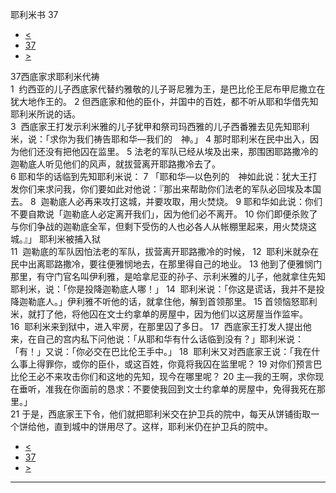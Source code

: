 ﻿





 耶利米书 37




* [<](bible/JER36.md)
* [37](bible/JER.md)
* [>](bible/JER38.md)



 
37西底家求耶利米代祷  
1  约西亚的儿子西底家代替约雅敬的儿子哥尼雅为王，是巴比伦王尼布甲尼撒立在犹大地作王的。 
2 但西底家和他的臣仆，并国中的百姓，都不听从耶和华借先知耶利米所说的话。  
3  西底家王打发示利米雅的儿子犹甲和祭司玛西雅的儿子西番雅去见先知耶利米，说：「求你为我们祷告耶和华—我们的　神。」 
4 那时耶利米在民中出入，因为他们还没有把他囚在监里。 
5 法老的军队已经从埃及出来，那围困耶路撒冷的迦勒底人听见他们的风声，就拔营离开耶路撒冷去了。  
6 耶和华的话临到先知耶利米说： 
7 「耶和华—以色列的　神如此说：犹大王打发你们来求问我，你们要如此对他说：『那出来帮助你们法老的军队必回埃及本国去。 
8  迦勒底人必再来攻打这城，并要攻取，用火焚烧。 
9 耶和华如此说：你们不要自欺说「迦勒底人必定离开我们」，因为他们必不离开。 
10 你们即便杀败了与你们争战的迦勒底全军，但剩下受伤的人也必各人从帐棚里起来，用火焚烧这城。』」 耶利米被捕入狱  
11  迦勒底的军队因怕法老的军队，拔营离开耶路撒冷的时候， 
12  耶利米就杂在民中出离耶路撒冷，要往便雅悯地去，在那里得自己的地业。 
13 他到了便雅悯门那里，有守门官名叫伊利雅，是哈拿尼亚的孙子、示利米雅的儿子，他就拿住先知耶利米，说：「你是投降迦勒底人哪！」 
14  耶利米说：「你这是谎话，我并不是投降迦勒底人。」伊利雅不听他的话，就拿住他，解到首领那里。 
15 首领恼怒耶利米，就打了他，将他囚在文士约拿单的房屋中，因为他们以这房屋当作监牢。  
16  耶利米来到狱中，进入牢房，在那里囚了多日。 
17  西底家王打发人提出他来，在自己的宫内私下问他说：「从耶和华有什么话临到没有？」耶利米说：「有！」又说：「你必交在巴比伦王手中。」 
18  耶利米又对西底家王说：「我在什么事上得罪你，或你的臣仆，或这百姓，你竟将我囚在监里呢？ 
19 对你们预言巴比伦王必不来攻击你们和这地的先知，现今在哪里呢？ 
20 主—我的王啊，求你现在垂听，准我在你面前的恳求：不要使我回到文士约拿单的房屋中，免得我死在那里。」  
21 于是，西底家王下令，他们就把耶利米交在护卫兵的院中，每天从饼铺街取一个饼给他，直到城中的饼用尽了。这样，耶利米仍在护卫兵的院中。 
* [<](bible/JER36.md)
* [37](bible/JER.md)
* [>](bible/JER38.md)





---









